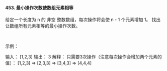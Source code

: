 #### 453. 最小操作次数使数组元素相等

给定一个长度为 n 的 非空 整数数组，每次操作将会使 n - 1 个元素增加 1。
找出让数组所有元素相等的最小操作次数。

 

示例：

输入：
[1,2,3]
输出：
3
解释：
只需要3次操作（注意每次操作会增加两个元素的值）：
[1,2,3]  =>  [2,3,3]  =>  [3,4,3]  =>  [4,4,4]
